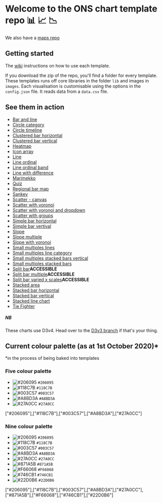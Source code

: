 # Welcome to the ONS chart template repo :bar_chart: :chart_with_upwards_trend: :chart_with_downwards_trend:

We also have a [maps repo](https://github.com/ONSvisual/maptemplates)

## Getting started

The [wiki](https://github.com/ONSvisual/Simple-charts/wiki) instructions on how to use each template.

If you download the zip of the repo, you'll find a folder for every template. These templates runs off core libraries in the folder `lib` and images in `images`. Each visualisation is customisable using the options in the `config.json` file. It reads data from a `data.csv` file.

## See them in action
- [Bar and line](https://onsvisual.github.io/Simple-charts/all-templates/bar-and-line/)
- [Circle category](https://onsvisual.github.io/Simple-charts/all-templates/circle-category)
- [Circle timeline](https://onsvisual.github.io/Simple-charts/all-templates/circle-timeline)
- [Clustered bar horizontal](https://onsvisual.github.io/Simple-charts/all-templates/clustered-bar-horizontal/)
- [Clustered bar vertical](https://onsvisual.github.io/Simple-charts/all-templates/clustered-bar-vertical/)
- [Heatmap](https://onsvisual.github.io/Simple-charts/all-templates/heatmap)
- [Icon array](https://onsvisual.github.io/Simple-charts/all-templates/icon-array)
- [Line](https://onsvisual.github.io/Simple-charts/all-templates/line/)
- [Line ordinal](https://onsvisual.github.io/Simple-charts/all-templates/line-ordinal/)
- [Line ordinal band](https://onsvisual.github.io/Simple-charts/all-templates/line-ordinal-band/)
- [Line with difference](https://onsvisual.github.io/Simple-charts/all-templates/line-with-difference/)
- [Marimekko](https://onsvisual.github.io/Simple-charts/all-templates/marimekko/)
- [Quiz](https://onsvisual.github.io/Simple-charts/all-templates/quiz/)
- [Regional bar map](https://onsvisual.github.io/Simple-charts/all-templates/regional-map-bar/)
- [Sankey](https://onsvisual.github.io/Simple-charts/all-templates/sankey/)
- [Scatter - canvas](https://onsvisual.github.io/Simple-charts/all-templates/scatter-canvas/)
- [Scatter with voronoi](https://onsvisual.github.io/Simple-charts/all-templates/scatter-voronoi/)
- [Scatter with voronoi and dropdown](https://onsvisual.github.io/Simple-charts/all-templates/scatter-voronoi-dropdown/)
- [Scatter with groups](https://onsvisual.github.io/Simple-charts/all-templates/scatter-with-groups/)
- [Simple bar horizontal](https://onsvisual.github.io/Simple-charts/all-templates/simple-bar-horizontal/)
- [Simple bar vertival](https://onsvisual.github.io/Simple-charts/all-templates/simple-bar-vertical/)
- [Slope](https://onsvisual.github.io/Simple-charts/all-templates/slope/)
- [Slope multiple](https://onsvisual.github.io/Simple-charts/all-templates/slope-multiple/)
- [Slope with voronoi](https://onsvisual.github.io/Simple-charts/all-templates/slope-voronoi/)
- [Small multiples lines](https://onsvisual.github.io/Simple-charts/all-templates/small-multiple-line/)
- [Small multiples line category](https://onsvisual.github.io/Simple-charts/all-templates/small-multiple-line-category/)
- [Small multiples stacked bars vertical](https://onsvisual.github.io/Simple-charts/all-templates/small-multiple-stacked-bar-vertical/)
- [Small multiples stacked bars](https://onsvisual.github.io/Simple-charts/all-templates/small-multiples-stacked-bar/)
- [Split bar](https://onsvisual.github.io/Simple-charts/all-templates/split-bar/)**ACCESSIBLE**
- [Split bar multiple](https://onsvisual.github.io/Simple-charts/all-templates/split-bar-multiple/)**ACCESSIBLE**
- [Split bar varied x scales](https://onsvisual.github.io/Simple-charts/all-templates/split-bar-varied-xscales/)**ACCESSIBLE**
- [Stacked area](https://onsvisual.github.io/Simple-charts/all-templates/stacked-area/)
- [Stacked bar horizontal](https://onsvisual.github.io/Simple-charts/all-templates/stacked-bar-horizontal/)
- [Stacked bar vertical](https://onsvisual.github.io/Simple-charts/all-templates/stacked-bar-vertical/)
- [Stacked line chart](https://onsvisual.github.io/Simple-charts/all-templates/stacked-lines/)
- [Tie Fighter](https://onsvisual.github.io/Simple-charts/all-templates/tie-fighter/)

##### NB

These charts use D3v4. Head over to the [D3v3 branch](https://github.com/ONSvisual/Simple-charts/tree/d3v3) if that's your thing.



## Current colour palette (as at 1st October 2020)*
*in the process of being baked into templates

### Five colour palette

* ![#206095](https://placehold.it/15/206095/000000?text=+) `#206095`
* ![#118C7B](https://placehold.it/15/118C7B/000000?text=+) `#118C7B`
* ![#003C57](https://placehold.it/15/003C57/000000?text=+) `#003C57`
* ![#A8BD3A](https://placehold.it/15/A8BD3A/000000?text=+) `#A8BD3A`
* ![#27A0CC](https://placehold.it/15/27A0CC/000000?text=+) `#27A0CC`

["#206095"],["#118C7B"],["#003C57"],["#A8BD3A"],["#27A0CC"]


### Nine colour palette

* ![#206095](https://placehold.it/15/206095/000000?text=+) `#206095`
* ![#118C7B](https://placehold.it/15/118C7B/000000?text=+) `#118C7B`
* ![#003C57](https://placehold.it/15/003C57/000000?text=+) `#003C57`
* ![#A8BD3A](https://placehold.it/15/A8BD3A/000000?text=+) `#A8BD3A`
* ![#27A0CC](https://placehold.it/15/27A0CC/000000?text=+) `#27A0CC`
* ![#871A5B](https://placehold.it/15/871A5B/000000?text=+) `#871A5B`
* ![#F66068](https://placehold.it/15/F66068/000000?text=+) `#F66068`
* ![#746CB1](https://placehold.it/15/746CB1/000000?text=+) `#746CB1`
* ![#22D0B6](https://placehold.it/15/22D0B6/000000?text=+) `#22D0B6`

["#206095"],["#118C7B"],["#003C57"],["#A8BD3A"],["#27A0CC"],["#871A5B"],["#F66068"],["#746CB1"],["#22D0B6"]
